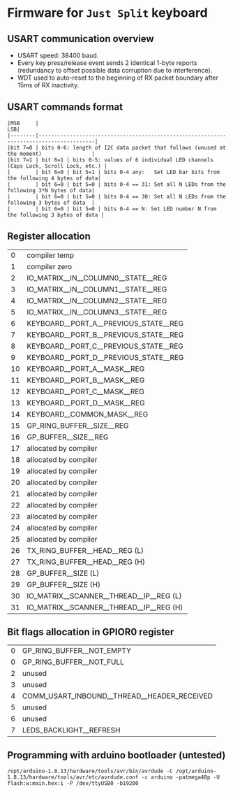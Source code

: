# Firmware for `Just Split` keyboard

## USART communication overview

* USART speed: 38400 baud.
* Every key press/release event sends 2 identical 1-byte reports (redundancy to offset possible data corruption due to interference).
* WDT used to auto-reset to the beginning of RX packet boundary after 15ms of RX inactivity.

## USART commands format

```
|MSB     |                                                                                     LSB|
|--------|----------------------------------------------------------------------------------------|
|bit 7=0 | bits 0-6: length of I2C data packet that follows (unused at the moment)                |
|bit 7=1 | bit 6=1 | bits 0-5: values of 6 individual LED channels (Caps Lock, Scroll Lock, etc.) |
|        | bit 6=0 | bit 5=1 | bits 0-4 any:   Set LED bar bits from the following 4 bytes of data|
|        | bit 6=0 | bit 5=0 | bits 0-4 == 31: Set all N LEDs from the following 3*N bytes of data|
|        | bit 6=0 | bit 5=0 | bits 0-4 == 30: Set all N LEDs from the following 3 bytes of data  |
|        | bit 6=0 | bit 5=0 | bits 0-4 == N: Set LED number N from the following 3 bytes of data |
```


## Register allocation

|    |                                                                 |
|----|-----------------------------------------------------------------|
|  0 | compiler temp                                                   |
|  1 | compiler zero                                                   |
|  2 | IO_MATRIX__IN__COLUMN0__STATE__REG                              |
|  3 | IO_MATRIX__IN__COLUMN1__STATE__REG                              |
|  4 | IO_MATRIX__IN__COLUMN2__STATE__REG                              |
|  5 | IO_MATRIX__IN__COLUMN3__STATE__REG                              |
|  6 | KEYBOARD__PORT_A__PREVIOUS_STATE__REG                           |
|  7 | KEYBOARD__PORT_B__PREVIOUS_STATE__REG                           |
|  8 | KEYBOARD__PORT_C__PREVIOUS_STATE__REG                           |
|  9 | KEYBOARD__PORT_D__PREVIOUS_STATE__REG                           |
| 10 | KEYBOARD__PORT_A__MASK__REG                                     |
| 11 | KEYBOARD__PORT_B__MASK__REG                                     |
| 12 | KEYBOARD__PORT_C__MASK__REG                                     |
| 13 | KEYBOARD__PORT_D__MASK__REG                                     |
| 14 | KEYBOARD__COMMON_MASK__REG                                      |
| 15 | GP_RING_BUFFER__SIZE__REG                                       |
| 16 | GP_BUFFER__SIZE__REG                                            |
| 17 | allocated by compiler                                           |
| 18 | allocated by compiler                                           |
| 19 | allocated by compiler                                           |
| 20 | allocated by compiler                                           |
| 21 | allocated by compiler                                           |
| 22 | allocated by compiler                                           |
| 23 | allocated by compiler                                           |
| 24 | allocated by compiler                                           |
| 25 | allocated by compiler                                           |
| 26 | TX_RING_BUFFER__HEAD__REG (L)                                   |
| 27 | TX_RING_BUFFER__HEAD__REG (H)                                   |
| 28 | GP_BUFFER__SIZE (L)                                             |
| 29 | GP_BUFFER__SIZE (H)                                             |
| 30 | IO_MATRIX__SCANNER__THREAD__IP__REG (L)                         |
| 31 | IO_MATRIX__SCANNER__THREAD__IP__REG (H)                         |


## Bit flags allocation in GPIOR0 register

|    |                                                                 |
|----|-----------------------------------------------------------------|
|  0 | GP_RING_BUFFER__NOT_EMPTY                                       |
|  0 | GP_RING_BUFFER__NOT_FULL                                        |
|  2 | unused                                                          |
|  3 | unused                                                          |
|  4 | COMM_USART_INBOUND__THREAD__HEADER_RECEIVED                     |
|  5 | unused                                                          |
|  6 | unused                                                          |
|  7 | LEDS_BACKLIGHT__REFRESH                                         |


## Programming with arduino bootloader (untested)

```
/opt/arduino-1.8.13/hardware/tools/avr/bin/avrdude -C /opt/arduino-1.8.13/hardware/tools/avr/etc/avrdude.conf -c arduino -patmega48p -U flash:w:main.hex:i -P /dev/ttyUSB0 -b19200
```
